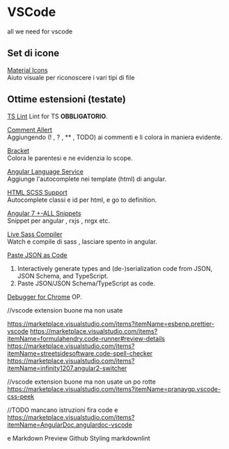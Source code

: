 # VSCode
all we need for vscode

## Set di icone
[Material Icons](https://marketplace.visualstudio.com/items?itemName=pkief.material-icon-theme) <br>
Aiuto visuale per riconoscere i vari tipi di file

## Ottime estensioni (testate)
[TS Lint](https://marketplace.visualstudio.com/items?itemName=eg2.tslint) Lint for TS **OBBLIGATORIO**.

[Comment Allert](https://marketplace.visualstudio.com/items?itemName=aaron-bond.better-comments) <br>
Aggiungendo (! , ? , ** , TODO) ai commenti e li colora in maniera evidente.

[Bracket](https://marketplace.visualstudio.com/items?itemName=CoenraadS.bracket-pair-colorizer)<br>
Colora le parentesi e ne evidenzia lo scope.

[Angular Language Service](https://marketplace.visualstudio.com/items?itemName=Angular.ng-template#overview) <br>
Aggiunge l'autocomplete nei template (html) di angular.

[HTML SCSS Support](https://marketplace.visualstudio.com/items?itemName=P-de-Jong.vscode-html-scss) <br>
Autocomplete classi e id per html, e go to definition.

[Angular 7 +-ALL Snippets](https://marketplace.visualstudio.com/items?itemName=Mikael.Angular-BeastCode) <br>
Snippet per angular , rxjs , nrgx etc.

[Live Sass Compiler](https://marketplace.visualstudio.com/items?itemName=ritwickdey.live-sass) <br>
Watch e compile di sass , lasciare spento in angular.

[Paste JSON as Code](https://marketplace.visualstudio.com/items?itemName=quicktype.quicktype) 
1. Interactively generate types and (de-)serialization code from JSON, JSON Schema, and TypeScript.
2. Paste JSON/JSON Schema/TypeScript as code.

[Debugger for Chrome](https://marketplace.visualstudio.com/items?itemName=msjsdiag.debugger-for-chrome) OP.



//vscode extension buone ma non usate

https://marketplace.visualstudio.com/items?itemName=esbenp.prettier-vscode
https://marketplace.visualstudio.com/items?itemName=formulahendry.code-runner#review-details
https://marketplace.visualstudio.com/items?itemName=streetsidesoftware.code-spell-checker
https://marketplace.visualstudio.com/items?itemName=infinity1207.angular2-switcher

//vscode extension buone ma non usate un po rotte
https://marketplace.visualstudio.com/items?itemName=pranaygp.vscode-css-peek

//TODO mancano istruzioni fira code
e https://marketplace.visualstudio.com/items?itemName=AngularDoc.angulardoc-vscode

e Markdown Preview Github Styling
markdownlint

